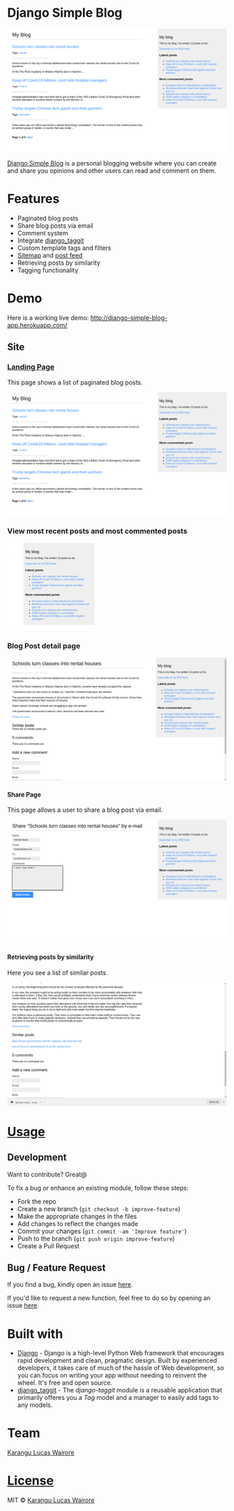 # Django Simple Blog

![This image shows homepage for Django Simple Blog](static/preview/django-simple-blog-homepage.png)

[Django Simple Blog](http://django-simple-blog-app.herokuapp.com/) is a personal blogging website where you can create and share you opinions and other users can read and comment on them.

# Features
- Paginated blog posts
- Share blog posts via email
- Comment system
- Integrate [django_taggit](https://github.com/alex/django-taggit)
- Custom template tags and filters
- [Sitemap](http://django-simple-blog-app.herokuapp.com/sitemap.xml) and [post feed](http://django-simple-blog-app.herokuapp.com/feed/)
- Retrieving posts by similarity
- Tagging functionality

# Demo
Here is a working live demo: http://django-simple-blog-app.herokuapp.com/

## Site

### [Landing Page](http://django-simple-blog-app.herokuapp.com/)
This page shows a list of paginated blog posts.

![This image shows homepage for Django Simple Blog](static/preview/django-simple-blog-homepage.png)

### View most recent posts and most commented posts
![](static/preview/django-simple-blog-most-recent.png)

### Blog Post detail page

![This image shows details for a specific post](static/preview/django-simple-blog-specific-post.png)

#### Share Page
This page allows a user to share a blog post via email.

![This image shows the share to page](static/preview/django-simple-blog-share-page.png)

#### Retrieving posts by similarity
Here you see a list of similar posts.

![](static/preview/post-by-similarity.png)

# [Usage](http://django-simple-blog-app.herokuapp.com/)

## Development
Want to contribute? Great@

To fix a bug or enhance an existing module, follow these steps:

- Fork the repo
- Create a new branch (`git checkout -b improve-feature`)
- Make the appropriate changes in the files
- Add changes to reflect the changes made
- Commit your changes (`git commit -am 'Improve feature'`)
- Push to the branch (`git push origin improve-feature`)
- Create a Pull Request

## Bug / Feature Request

If you find a bug, kindly open an issue [here](https://github.com/lwairore/django-simple-blog/issues/new).

If you'd like to request a new function, feel free to do so by opening an issue [here](https://github.com/lwairore/django-simple-blog/issues/new).

# Built with
- [Django](https://www.djangoproject.com/) - Django is a high-level Python Web framework that encourages rapid development and clean, pragmatic design. Built by experienced developers, it takes care of much of the hassle of Web development, so you can focus on writing your app without needing to reinvent the wheel. It's free and open source.
- [django_taggit](https://github.com/alex/django-taggit) - The *django-taggit* module is a reusable application that primarily offeres you a *Tag* model and a manager to easily add tags to any models.

# Team
[Karangu Lucas Wairore](https://github.com/lwairore)

# [License](LICENSE)
MIT © [Karangu Lucas Wairore](https://github.com/lwairore)
